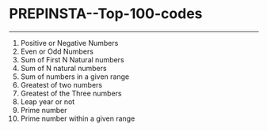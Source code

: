 # PREPINSTA--Top-100-codes
--------------------------------------
1. Positive or Negative Numbers
2. Even or Odd Numbers
3. Sum of First N Natural numbers
4. Sum of N natural numbers
5. Sum of numbers in a given range
6. Greatest of two numbers
7. Greatest of the Three numbers
8. Leap year or not
9. Prime number
10. Prime number within a given range

